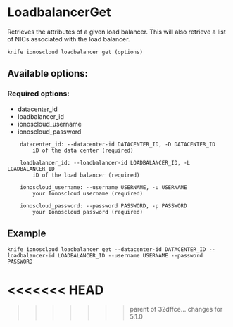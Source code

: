 # LoadbalancerGet

Retrieves the attributes of a given load balancer. This will also retrieve a list of NICs associated with the load balancer.

```text
knife ionoscloud loadbalancer get (options)
```

## Available options:

### Required options:

* datacenter\_id
* loadbalancer\_id
* ionoscloud\_username
* ionoscloud\_password

```text
    datacenter_id: --datacenter-id DATACENTER_ID, -D DATACENTER_ID
        iD of the data center (required)

    loadbalancer_id: --loadbalancer-id LOADBALANCER_ID, -L LOADBALANCER_ID
        iD of the load balancer (required)

    ionoscloud_username: --username USERNAME, -u USERNAME
        your Ionoscloud username (required)

    ionoscloud_password: --password PASSWORD, -p PASSWORD
        your Ionoscloud password (required)
```
## Example

```text
knife ionoscloud loadbalancer get --datacenter-id DATACENTER_ID --loadbalancer-id LOADBALANCER_ID --username USERNAME --password PASSWORD
```
<<<<<<< HEAD
=======

>>>>>>> parent of 32dffce... changes for 5.1.0
